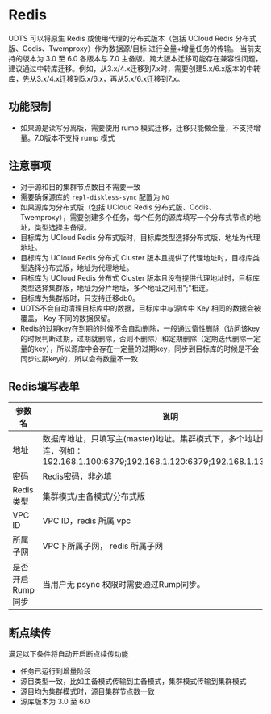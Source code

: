 # Redis

UDTS 可以将原生 Redis 或使用代理的分布式版本（包括 UCloud Redis 分布式版、Codis、Twemproxy）作为数据源/目标 进行全量+增量任务的传输。
当前支持的版本为 3.0 至 6.0 各版本与 7.0 主备版。跨大版本迁移可能存在兼容性问题，建议通过中转库迁移。例如，从3.x/4.x迁移到7.x时，需要创建5.x/6.x版本的中转库，先从3.x/4.x迁移到5.x/6.x，再从5.x/6.x迁移到7.x。

## 功能限制
- 如果源是读写分离版，需要使用 rump 模式迁移，迁移只能做全量，不支持增量。7.0版本不支持 rump 模式

## 注意事项
- 对于源和目的集群节点数目不需要一致
- 需要确保源库的 `repl-diskless-sync` 配置为 `NO`
- 如果源库为分布式版（包括 UCloud Redis 分布式版、Codis、Twemproxy），需要创建多个任务，每个任务的源库填写一个分布式节点的地址，类型选择主备版。
- 目标库为 UCloud Redis 分布式版时，目标库类型选择分布式版，地址为代理地址。
- 目标库为 UCloud Redis 分布式 Cluster 版本且提供了代理地址时，目标库类型选择分布式版，地址为代理地址。
- 目标库为 UCloud Redis 分布式 Cluster 版本且没有提供代理地址时，目标库类型选择集群版，地址为分片地址，多个地址之间用";"相连。
- 目标库为集群版时，只支持迁移db0。
- UDTS不会自动清理目标库中的数据，目标库中与源库中 Key 相同的数据会被覆盖， Key 不同的数据保留。
- Redis的过期key在到期的时候不会自动删除，一般通过惰性删除（访问该key的时候判断过期，过期就删除，否则不删除）和定期删除（定期迭代删除一定量的key），所以源库中会存在一定量的过期key，同步到目标库的时候是不会同步过期key的，所以会有数量不一致

## Redis填写表单

| 参数名           | 说明                                                                                                                        |
|------------------|---------------------------------------------------------------------------------------------------------------------------|
| 地址             | 数据库地址，只填写主(master)地址。集群模式下，多个地址用";"相连，例如：192.168.1.100:6379;192.168.1.120:6379;192.168.1.130:26379 |
| 密码             | Redis密码，非必填                                                                                                            |
| Redis类型        | 集群模式/主备模式/分布式版                                                                        |
| VPC ID           | VPC ID，redis 所属 vpc                                                                                                       |
| 所属子网         | VPC下所属子网， redis 所属子网                                                                                               |
| 是否开启Rump同步 | 当用户无 psync 权限时需要通过Rump同步。                                                                                      |

## 断点续传
满足以下条件将自动开启断点续传功能
- 任务已运行到增量阶段
- 源目类型一致，比如主备模式传输到主备模式，集群模式传输到集群模式
- 源目均为集群模式时，源目集群节点数一致
- 源库版本为 3.0 至 6.0
